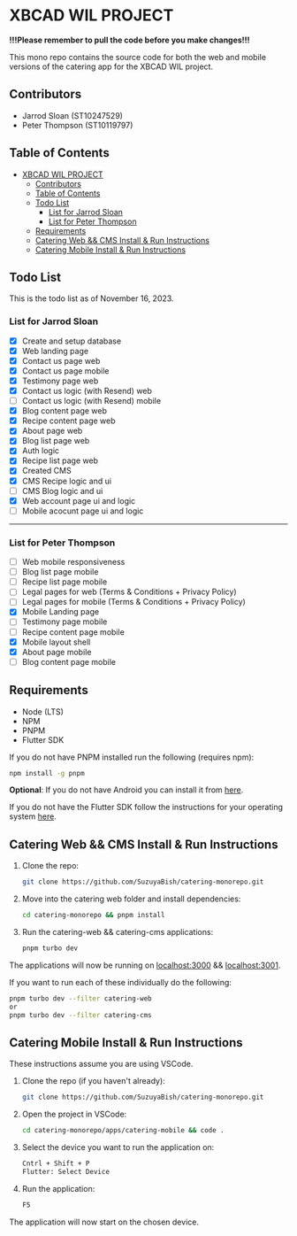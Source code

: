 # XBCAD WIL PROJECT

**!!!Please remember to pull the code before you make changes!!!**

This mono repo contains the source code for both the web and mobile versions of the catering app for the XBCAD WIL project.

## Contributors

- Jarrod Sloan (ST10247529)
- Peter Thompson (ST10119797)

## Table of Contents

- [XBCAD WIL PROJECT](#xbcad-wil-project)
  - [Contributors](#contributors)
  - [Table of Contents](#table-of-contents)
  - [Todo List](#todo-list)
    - [List for Jarrod Sloan](#list-for-jarrod-sloan)
    - [List for Peter Thompson](#list-for-peter-thompson)
  - [Requirements](#requirements)
  - [Catering Web \&\& CMS Install \& Run Instructions](#catering-web--cms-install--run-instructions)
  - [Catering Mobile Install \& Run Instructions](#catering-mobile-install--run-instructions)

## Todo List

This is the todo list as of November 16, 2023.

### List for Jarrod Sloan

- [x] Create and setup database
- [x] Web landing page
- [x] Contact us page web
- [x] Contact us page mobile
- [x] Testimony page web
- [x] Contact us logic (with Resend) web
- [ ] Contact us logic (with Resend) mobile
- [x] Blog content page web
- [x] Recipe content page web
- [x] About page web
- [x] Blog list page web
- [x] Auth logic
- [x] Recipe list page web
- [x] Created CMS
- [x] CMS Recipe logic and ui
- [ ] CMS Blog logic and ui
- [x] Web account page ui and logic
- [ ] Mobile acocunt page ui and logic

---

### List for Peter Thompson

- [ ] Web mobile responsiveness
- [ ] Blog list page mobile
- [ ] Recipe list page mobile
- [ ] Legal pages for web (Terms & Conditions + Privacy Policy)
- [ ] Legal pages for mobile (Terms & Conditions + Privacy Policy)
- [x] Mobile Landing page
- [ ] Testimony page mobile
- [ ] Recipe content page mobile
- [x] Mobile layout shell
- [x] About page mobile
- [ ] Blog content page mobile

## Requirements

- Node (LTS)
- NPM
- PNPM
- Flutter SDK

If you do not have PNPM installed run the following (requires npm):

```bash
npm install -g pnpm
```

**Optional**:
If you do not have Android you can install it from [here](https://developer.android.com/studio/install).

If you do not have the Flutter SDK follow the instructions for your operating system [here](https://docs.flutter.dev/get-started/install).

## Catering Web && CMS Install & Run Instructions

1. Clone the repo:

   ```bash
   git clone https://github.com/SuzuyaBish/catering-monorepo.git
   ```

2. Move into the catering web folder and install dependencies:

   ```bash
   cd catering-monorepo && pnpm install
   ```

3. Run the catering-web && catering-cms applications:

   ```bash
   pnpm turbo dev
   ```

The applications will now be running on [localhost:3000](http://localhost:3000/) && [localhost:3001](http://localhost:3001).

If you want to run each of these individually do the following:

```bash
pnpm turbo dev --filter catering-web
or
pnpm turbo dev --filter catering-cms
```

## Catering Mobile Install & Run Instructions

These instructions assume you are using VSCode.

1. Clone the repo (if you haven't already):

   ```bash
   git clone https://github.com/SuzuyaBish/catering-monorepo.git
   ```

2. Open the project in VSCode:

   ```bash
   cd catering-monorepo/apps/catering-mobile && code .
   ```

3. Select the device you want to run the application on:

   ```bash
   Cntrl + Shift + P
   Flutter: Select Device
   ```

4. Run the application:

   ```bash
   F5
   ```

The application will now start on the chosen device.
